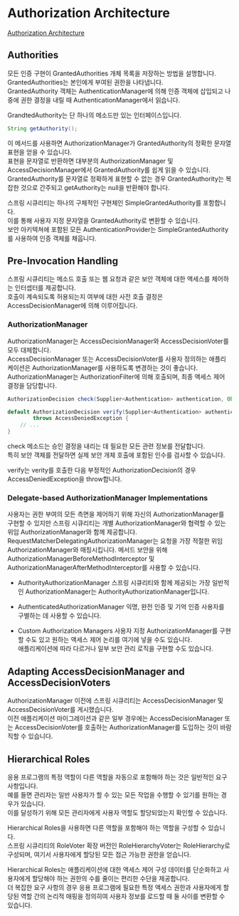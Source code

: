 # Authorization Architecture
[Authorization Architecture](https://docs.spring.io/spring-security/reference/servlet/authorization/architecture.html)  

## Authorities
모든 인증 구현이 GrantedAuthorities 개체 목록을 저장하는 방법을 설명합니다.  
GrantedAuthorities는 본인에게 부여된 권한을 나타냅니다.  
GrantedAuthority 객체는 AuthenticationManager에 의해 인증 객체에 삽입되고 나중에 권한 결정을 내릴 때 AuthenticationManager에서 읽습니다.  

GrandtedAuthority는 단 하나의 메소드만 있는 인터페이스입니다.  
```java
String getAuthority();
```

이 메서드를 사용하면 AuthorizationManager가 GrantedAuthority의 정확한 문자열 표현을 얻을 수 있습니다.  
표현을 문자열로 반환하면 대부분의 AuthorizationManager 및 AccessDecisionManager에서 GrantedAuthority를 쉽게 읽을 수 있습니다.  
GrantedAuthority를 문자열로 정확하게 표현할 수 없는 경우 GrantedAuthority는 복잡한 것으로 간주되고 getAuthority는 null을 반환해야 합니다.  

스프링 시큐리티는 하나의 구체적인 구현체인 SimpleGrantedAuthority를 포함합니다.  
이를 통해 사용자 지정 문자열을 GrantedAuthority로 변환할 수 있습니다.  
보안 아키텍쳐에 포함된 모든 AuthenticationProvider는 SimpleGrantedAuthority를 사용하여 인증 객체를 채웁니다.  

## Pre-Invocation Handling
스프링 시큐리티는 메소드 호출 또는 웹 요청과 같은 보안 객체에 대한 액세스를 제어하는 인터셉터를 제공합니다.  
호출이 계속되도록 허용되는지 여부에 대한 사전 호출 결정은 AccessDecisionManager에 의해 이루어집니다.  

### AuthorizationManager
AuthorizationManager는 AccessDecisionManager와 AccessDecisionVoter를 모두 대체합니다.  
AccessDecisionManager 또는 AccessDecisionVoter를 사용자 정의하는 애플리케이션은 AuthorizationManager를 사용하도록 변경하는 것이 좋습니다.  
AuthorizationManager는 AuthorizationFilter에 의해 호출되며, 최종 액세스 제어 결정을 담당합니다.  
```java
AuthorizationDecision check(Supplier<Authentication> authentication, Object secureObject);

default AuthorizationDecision verify(Supplier<Authentication> authentication, Object secureObject)
        throws AccessDeniedException {
    // ...
}
```
check 메소드는 승인 결정을 내리는 데 필요한 모든 관련 정보를 전달합니다.  
특히 보안 객체를 전달하면 실제 보안 개체 호출에 포함된 인수를 검사할 수 있습니다.  

verify는 verity를 호출한 다음 부정적인 AuthorizationDecision의 경우 AccessDeniedException을 throw합니다.  

### Delegate-based AuthorizationManager Implementations
사용자는 권한 부여의 모든 측면을 제어하기 위해 자신의 AuthorizationManager를 구현할 수 있지만 스프링 시큐리티는 개별 AuthorizationManager와 협력할 수 있는 위임 AuthorizationManager와 함께 제공합니다.  
RequestMatcherDelegatingAuthorizationManager는 요청을 가장 적절한 위임 AuthorizationManager와 매칭시킵니다. 메서드 보안을 위해 AuthorizationManagerBeforeMethodInterceptor 및 AuthorizationManagerAfterMethodInterceptor를 사용할 수 있습니다.

- AuthorityAuthorizationManager
스프링 시큐리티와 함께 제공되는 가장 일반적인 AuthorizationManager는 AuthorityAuthorizationManager입니다.  

- AuthenticatedAuthorizationManager
익명, 완전 인증 및 기억 인증 사용자를 구별하는 데 사용할 수 있습니다.  

- Custom Authorization Managers
사용자 지정 AuthorizationManager를 구현할 수도 있고 원하는 액세스 제어 논리를 여기에 넣을 수도 있습니다.  
애플리케이션에 따라 다르거나 일부 보안 관리 로직을 구현할 수도 있습니다.  

## Adapting AccessDecisionManager and AccessDecisionVoters
AuthorizationManager 이전에 스프링 시큐리티는 AccessDecisionManager 및 AccessDecisionVoter를 게시했습니다.  
이전 애플리케이션 마이그레이션과 같은 일부 경우에는 AccessDecisionManager 또는 AccessDecisionVoter를 호출하는 AuthorizationManager를 도입하는 것이 바람직할 수 있습니다.  

## Hierarchical Roles
응용 프로그램의 특정 역할이 다른 역할을 자동으로 포함해야 하는 것은 일반적인 요구사항입니다.  
예를 들면 관리자는 일반 사용자가 할 수 있는 모든 작업을 수행할 수 있기를 원하는 경우가 있습니다.  
이를 달성하기 위해 모든 관리자에게 사용자 역할도 할당되었는지 확인할 수 있습니다.  

Hierarchical Roles을 사용하면 다른 역할을 포함해야 하는 역할을 구성할 수 있습니다.  
스프링 시큐리티의 RoleVoter 확장 버전인 RoleHierarchyVoter는 RoleHierarchy로 구성되며, 여기서 사용자에게 할당된 모든 접근 가능한 권한을 얻습니다.  

Hierarchical Roles는 애플리케이션에 대한 액세스 제어 구성 데이터를 단순화하고 사용자에게 할당해야 하는 권한의 수를 줄이는 편리한 수단을 제공합니다.  
더 복잡한 요구 사항의 경우 응용 프로그램에 필요한 특정 액세스 권한과 사용자에게 할당된 역할 간의 논리적 매핑을 정의히여 사용자 정보를 로드할 때 둘 사이를 변환할 수 있습니다.  
